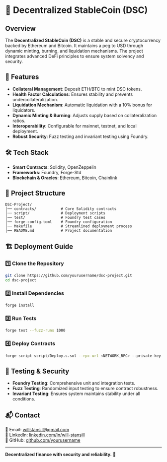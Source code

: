 # 🏦 Decentralized StableCoin (DSC)

## Overview
The **Decentralized StableCoin (DSC)** is a stable and secure cryptocurrency backed by Ethereum and Bitcoin. It maintains a peg to USD through dynamic minting, burning, and liquidation mechanisms. The project integrates advanced DeFi principles to ensure system solvency and security.

## 🚀 Features
- **Collateral Management**: Deposit ETH/BTC to mint DSC tokens.
- **Health Factor Calculations**: Ensures stability and prevents undercollateralization.
- **Liquidation Mechanism**: Automatic liquidation with a 10% bonus for liquidators.
- **Dynamic Minting & Burning**: Adjusts supply based on collateralization ratios.
- **Interoperability**: Configurable for mainnet, testnet, and local deployment.
- **Robust Security**: Fuzz testing and invariant testing using Foundry.

## 🛠 Tech Stack
- **Smart Contracts**: Solidity, OpenZeppelin
- **Frameworks**: Foundry, Forge-Std
- **Blockchain & Oracles**: Ethereum, Bitcoin, Chainlink

## 📂 Project Structure
```
DSC-Project/
│── contracts/           # Core Solidity contracts
│── script/              # Deployment scripts
│── test/                # Foundry test cases
│── forge-config.toml    # Foundry configuration
│── Makefile             # Streamlined deployment process
│── README.md            # Project documentation
```

## 🏗 Deployment Guide
### **1️⃣ Clone the Repository**
```bash
git clone https://github.com/yourusername/dsc-project.git
cd dsc-project
```
### **2️⃣ Install Dependencies**
```bash
forge install
```
### **3️⃣ Run Tests**
```bash
forge test --fuzz-runs 1000
```
### **4️⃣ Deploy Contracts**
```bash
forge script script/Deploy.s.sol --rpc-url <NETWORK_RPC> --private-key <YOUR_PRIVATE_KEY> --broadcast
```

## 🔬 Testing & Security
- **Foundry Testing**: Comprehensive unit and integration tests.
- **Fuzz Testing**: Randomized input testing to ensure contract robustness.
- **Invariant Testing**: Ensures system maintains stability under all conditions.

## 📬 Contact
📧 Email: willstansill@gmail.com  
💼 LinkedIn: [linkedin.com/in/will-stansill](https://linkedin.com/in/will-stansill)  
🐙 GitHub: [github.com/yourusername](https://github.com/yourusername)  

---
**Decentralized finance with security and reliability.** 🔗

